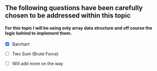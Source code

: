 ## The following questions have been carefully chosen to be addressed within this topic
#### For this topic I will be using only array data structure and off course the logic behind to implement them.
- [X] Barchart
- [ ] Two Sum (Brute Force)
- [ ] Will add more on the way

